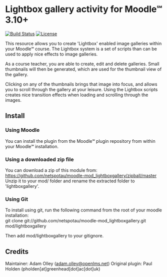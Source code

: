 # Lightbox gallery activity for Moodle℠ 3.10+

[![Build Status](https://travis-ci.org/netspotau/moodle-mod_lightboxgallery.svg?branch=master)](https://travis-ci.org/netspotau/moodle-mod_lightboxgallery)
[![License](https://poser.pugx.org/netspotau/moodle-mod_lightboxgallery/license)](https://packagist.org/packages/netspotau/moodle-mod_lightboxgallery)

This resource allows you to create 'Lightbox' enabled image galleries within your Moodle℠ course. The
Lightbox system is a set of scripts than can be used to apply nice effects to image galleries.

As a course teacher, you are able to create, edit and delete galleries. Small thumbnails will then be
generated, which are used for the thumbnail view of the gallery.

Clicking on any of the thumbnails brings that image into focus, and allows you to scroll through the
gallery at your leisure. Using the Lightbox scripts creates nice transition effects when loading and
scrolling through the images.

## Install
### Using Moodle
You can install the plugin from the Moodle℠ plugin repository from within your Moodle℠ installation.
### Using a downloaded zip file
You can download a zip of this module from: https://github.com/netspotau/moodle-mod_lightboxgallery/zipball/master  
Unzip it to your mod/ folder and rename the extracted folder to 'lightboxgallery'.
### Using Git
To install using git, run the following command from the root of your moodle installation:  
git clone git://github.com/netspotau/moodle-mod_lightboxgallery.git mod/lightboxgallery  

Then add mod/lightboxgallery to your gitignore.

## Credits
Maintainer: Adam Olley (adam.olley@openlms.net)
Original plugin: Paul Holden (pholden[at]greenhead[dot]ac[dot]uk)  
